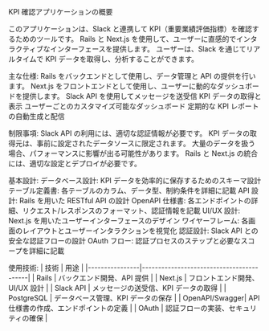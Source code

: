 KPI 確認アプリケーションの概要

このアプリケーションは、Slack と連携して KPI（重要業績評価指標）を確認するためのツールです。 Rails と Next.js を使用して、ユーザーに直感的でインタラクティブなインターフェースを提供します。 ユーザーは、Slack を通じてリアルタイムで KPI データを取得し、分析することができます。

主な仕様:
Rails をバックエンドとして使用し、データ管理と API の提供を行います。
Next.js をフロントエンドとして使用し、ユーザーに動的なダッシュボードを提供します。
Slack API を使用してメッセージを送受信
KPI データの取得と表示
ユーザーごとのカスタマイズ可能なダッシュボード
定期的な KPI レポートの自動生成と配信

制限事項:
Slack API の利用には、適切な認証情報が必要です。
KPI データの取得元は、事前に設定されたデータソースに限定されます。
大量のデータを扱う場合、パフォーマンスに影響が出る可能性があります。
Rails と Next.js の統合には、適切な設定とデプロイが必要です。

基本設計:
データベース設計: KPI データを効率的に保存するためのスキーマ設計
テーブル定義書: 各テーブルのカラム、データ型、制約条件を詳細に記載
API 設計: Rails を用いた RESTful API の設計
OpenAPI 仕様書: 各エンドポイントの詳細、リクエスト/レスポンスのフォーマット、認証情報を記載
UI/UX 設計: Next.js を用いたユーザーインターフェースのデザイン
ワイヤーフレーム: 各画面のレイアウトとユーザーインタラクションを視覚化
認証設計: Slack API との安全な認証フローの設計
OAuth フロー: 認証プロセスのステップと必要なスコープを詳細に記載

使用技術:
| 技術 | 用途 |
|----------------|------------------------------------------|
| Rails | バックエンド開発、API 提供 |
| Next.js | フロントエンド開発、UI/UX 設計 |
| Slack API | メッセージの送受信、KPI データの取得 |
| PostgreSQL | データベース管理、KPI データの保存 |
| OpenAPI/Swagger| API 仕様書の作成、エンドポイントの定義 |
| OAuth | 認証フローの実装、セキュリティの確保 |
